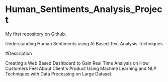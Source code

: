 # Human_Sentiments_Analysis_Project
My first repository on Github.

Understanding Human Sentiments using AI Based Text Analysis Techniques

#Description

Creating a Web Based Dashboard to Gain Real Time Analysis on How Customers Feel About Client's Product Using Machine Learning and NLP Techniques with Data Processing on Large Dataset.
